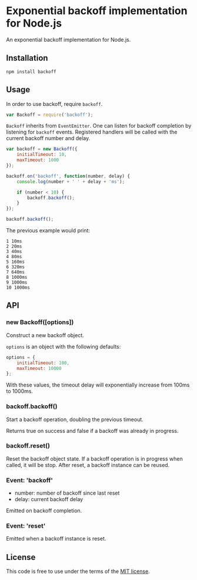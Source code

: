 # Exponential backoff implementation for Node.js

An exponential backoff implementation for Node.js.

## Installation

```
npm install backoff
```
## Usage

In order to use backoff, require `backoff`.

```js
var Backoff = require('backoff');
```

`Backoff` inherits from `EventEmitter`. One can listen for backoff completion
by listening for `backoff` events. Registered handlers will be called with the
current backoff number and delay.

``` js
var backoff = new Backoff({
    initialTimeout: 10,
    maxTimeout: 1000
});

backoff.on('backoff', function(number, delay) {
    console.log(number + ' ' + delay + 'ms');

    if (number < 10) {
        backoff.backoff();
    }
});

backoff.backoff();
```

The previous example would print:

```
1 10ms
2 20ms
3 40ms
4 80ms
5 160ms
6 320ms
7 640ms
8 1000ms
9 1000ms
10 1000ms
```

## API

### new Backoff([options])

Construct a new backoff object.

`options` is an object with the following defaults:

```js
options = {
    initialTimeout: 100,
    maxTimeout: 10000
};
```

With these values, the timeout delay will exponentially increase from 100ms to
1000ms.

### backoff.backoff()

Start a backoff operation, doubling the previous timeout.

Returns true on success and false if a backoff was already in progress.

### backoff.reset()

Reset the backoff object state. If a backoff operation is in progress when
called, it will be stop. After reset, a backoff instance can be reused.

### Event: 'backoff'

- number: number of backoff since last reset
- delay: current backoff delay

Emitted on backoff completion.

### Event: 'reset'

Emitted when a backoff instance is reset.

## License

This code is free to use under the terms of the [MIT license](http://mturcotte.mit-license.org/).
